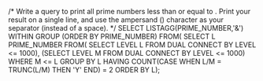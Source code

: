 /* Write a query to print all prime numbers less than or equal to . 
Print your result on a single line, and use the ampersand () character as your separator (instead of a space).
*/
SELECT LISTAGG(PRIME_NUMBER,'&') WITHIN GROUP (ORDER BY PRIME_NUMBER)
FROM(
SELECT L PRIME_NUMBER
FROM(
SELECT LEVEL L
FROM DUAL
CONNECT BY LEVEL <= 1000),
(SELECT LEVEL M FROM DUAL CONNECT BY LEVEL <= 1000)
WHERE M <= L
GROUP BY L
HAVING COUNT(CASE WHEN L/M = TRUNC(L/M) THEN 'Y' END) = 2
ORDER BY L);
